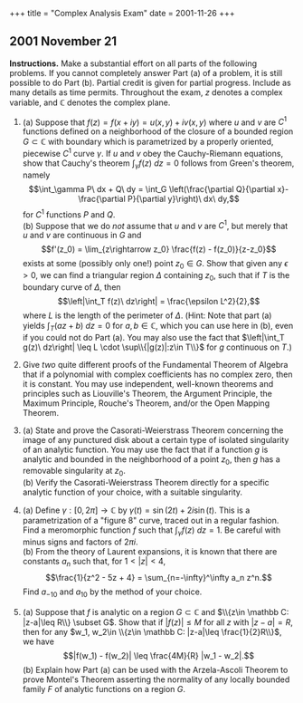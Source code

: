 +++
title = "Complex Analysis Exam"
date = 2001-11-26
+++

## 2001 November 21

**Instructions.** Make a substantial effort on all parts of the following problems.  If you cannot completely answer Part (a) of a problem, it is still possible to do Part (b). Partial credit is given for partial progress.  Include as many details as time permits.  Throughout the exam, $z$ denotes a complex variable, and $\mathbb C$ denotes the complex plane.

1. (a) Suppose that $f(z) = f(x+iy) = u(x,y) + i v(x,y)$ where $u$ and $v$ are $C^1$ functions defined on a neighborhood of the closure of a bounded region $G\subset \mathbb C$ with boundary which is parametrized by a properly oriented, piecewise $C^1$ curve $\gamma$.  If $u$ and $v$ obey the Cauchy-Riemann equations, show that Cauchy's theorem $\int_\gamma f(z) \ dz = 0$ follows from Green's theorem, namely $$\int_\gamma P\ dx + Q\ dy = \int_G  \left(\frac{\partial Q}{\partial x}-\frac{\partial P}{\partial y}\right)\ dx\ dy,$$ for $C^1$ functions $P$ and $Q$.\
   (b) Suppose that we do *not* assume that $u$ and $v$ are $C^1$, but merely that $u$ and $v$ are continuous in $G$ and $$f'(z_0) = \lim_{z\rightarrow z_0} \frac{f(z) - f(z_0)}{z-z_0}$$ exists at some (possibly only one!) point $z_0 \in G$. Show that given any $\epsilon >0$, we can find a triangular region $\Delta$ containing $z_0$, such that if $T$ is the boundary curve of $\Delta$, then $$\left|\int_T f(z)\ dz\right| = \frac{\epsilon L^2}{2},$$ where $L$ is the length of the perimeter of $\Delta$. (Hint: Note that part (a) yields $\int_T (az+b) \ dz =0$ for $a, b \in \mathbb C$, which you can use here in (b), even if you could not do Part (a). You may also use the fact that $\left|\int_T g(z)\ dz\right|  \leq L \cdot \sup\\{|g(z)|:z\in T\\}$ for $g$ continuous on $T$.)
   <!-- \index{Green's theorem} 
   \index{Cauchy's theorem!proof by Green's theorem|(}  -->


2. Give *two* quite different proofs of the Fundamental Theorem of Algebra that if a polynomial with complex coefficients has no complex zero, then it is constant.  You may use independent, well-known theorems and principles such as Liouville's Theorem, the Argument Principle, the Maximum Principle, Rouche's Theorem, and/or the Open Mapping Theorem.

3. (a) State and prove the Casorati-Weierstrass Theorem concerning the image of any punctured disk about a certain type of isolated singularity of an analytic function.  You may use the fact that if a function $g$ is analytic and bounded in the neighborhood of a point $z_0$, then $g$ has a removable singularity at $z_0$.\
   (b) Verify the Casorati-Weierstrass Theorem directly for a specific analytic function of your choice, with a suitable singularity.

4. (a) Define $\gamma : [0,2\pi] \rightarrow \mathbb C$ by $\gamma(t) = \sin (2t) + 2i \sin (t)$.  This is a parametrization of a "figure 8" curve, traced out in a regular fashion.  Find a meromorphic function $f$ such that $\int_\gamma f(z) \ dz = 1$. Be careful with minus signs and factors of $2\pi i$.\
   (b) From the theory of Laurent expansions, it is known that there are constants $a_n$ such that, for $1<|z|<4$, $$\frac{1}{z^2 - 5z + 4} = \sum_{n=-\infty}^\infty a_n z^n.$$ Find $a_{-10}$ and $a_{10}$ by the method of your choice.
  <!-- \index{Laurent expansion} -->

5. (a) Suppose that $f$ is analytic on a region $G\subset \mathbb C$ and $\\{z\in \mathbb C: |z-a|\leq R\\} \subset G$.  Show that if $|f(z)| \leq M$ for all $z$ with $|z-a|=R$, then for any  $w_1, w_2\in \\{z\in \mathbb C: |z-a|\leq \frac{1}{2}R\\}$, we have $$|f(w_1) - f(w_2)| \leq \frac{4M}{R} |w_1 - w_2|.$$
   (b) Explain how Part (a) can be used with the Arzela-Ascoli Theorem to prove Montel's Theorem asserting the normality of any locally bounded family $F$ of analytic functions on a region $G$.

<!-- 
SOLUTION 1.
  \ifthenelse{\boolean{includeSolutions}}{\begin{solution}
      {\bf (a)} Let $P=u$ and $Q= -v$ in~(\ref{eq:2001-1-1}).  Then,
      by the Cauchy-Riemann equations,\footnote{These 
        \index{Cauchy-Riemann equations}
        are $u_x = v_y$ and $u_y = -v_x$. 
        % If you forget where the minus sign goes, just
        % remember that $z=x+iy$ is analytic.
      }
      \begin{equation}
        \label{eq:2001-1-2}
        \int_\gamma u(x,y)\, dx - v(x,y) \, dy= \int_G (v_x + u_y) \, dx\, dy = 0.
      \end{equation}
      Similarly, if $P=v$ and $Q=u$ in Green's theorem, then the Cauchy-Riemann
      equations imply
      \begin{equation}
        \label{eq:2001-1-3}
        \int_\gamma v(x,y)\, dx + u(x,y) \, dy= \int_G (u_x - v_y) \, dx\, dy = 0.
      \end{equation}
      Next, note that 
      \[
      f(z)\, dz = [u(x,y)+iv(x,y)]\, d(x+iy)  
      = u(x,y)\, dx - v(x,y)\, dy
      +i [v(x,y)\, dx + u(x,y)\, dy].
      \]
      Therefore, by (\ref{eq:2001-1-2}) and (\ref{eq:2001-1-3}), 
      \[
      \int_\gamma f(z)\, dz = \int_\gamma u(x,y)\, dx - v(x,y)\, dy
      +i \int_\gamma v(x,y)\, dx + u(x,y)\, dy = 0.
      \]
      \qed~\\[4pt]
      \index{Cauchy's theorem!proof by Green's theorem|)} 
      {\bf (b)}  Suppose $u$ and $v$ are continuous and $f'(z)$ exists at the point $z_0\in G$. 
      Then, for any $\epsilon>0$ there is a $\delta>0$ such that 
      $B(z_0,\delta)\subseteq G$, and 
      \[
      \left| f'(z_0) - \frac{f(z) - f(z_0)}{z-z_0}\right| < \epsilon, \quad \text{ for
        all $|z- z_0|< \delta$.}
      \]
      Pick a triangular region $\Delta \subset B(z_0,\delta)$
      with $z_0\in \Delta$, and let $T$ be the boundary.
      Define 
      \[
      R(z) = f(z) - [f(z_0) + f'(z_0) (z-z_0)].
      \]
      \index{Cauchy's theorem!problems}
      Then, by Cauchy's theorem (part (a)), $\int_T [f(z_0) + f'(z_0) (z-z_0)] \, dz =
      0$, whence $\int_T R(z)\, dz = \int_T f(z)\, dz$.
      Finally, note that 
      \[
      \left|\frac{R(z)}{z-z_0}\right| = 
      \left| f'(z_0) - \frac{f(z) - f(z_0)}{z-z_0}\right| < \epsilon, \quad \text{ for
        all $|z- z_0|< \delta$.}
      \]
      Therefore,
      \setlength{\arraycolsep}{0.0em}
      \begin{eqnarray*}
        \left|\int_T f(z)\, dz\right| &{}={}& \left|\int_T R(z)\, dz \right|
        \leq \int_T |R(z)|\, |dz| \\[4pt]
        &{}={}& \int_T  \left|\frac{R(z)}{z-z_0}\right| |z-z_0|\, |dz| \\[4pt]
        &{}\leq{}& \epsilon \int_T  |z-z_0|\, |dz| \leq \epsilon r L.
      \end{eqnarray*}
      where $L$ denotes the length of the perimeter of $\Delta$ (\ie the length of
      $T$), and $r$ denotes the length of one side of $T$, which must, of course, be
      greater than $|z-z_0|$ for all $z\in T$. Also, the length of one side of $\Delta$
      is surely less than half the length of the perimeter (\ie $r<L/2$).  Therefore,
      \[
      \left|\int_T f(z)\, dz\right| \leq \frac{1}{2}\epsilon L^2.     
      \]\qed
    \end{solution}  }{}

SOLUTION 2.
  \ifthenelse{\boolean{includeSolutions}}{\begin{solution}
      In the two proofs below, we begin by supposing $p(z)$ is not constant and
      thus has the form $p(z) = a_0 + a_1 z + a_2 z^2 + \mathbb Cdots + a_n z^n$ with 
      $a_n \neq 0$ for some $n\geq 1$. Both proofs also rely on the following
      observation:
      If $\{a_j\}_{j=0}^n \subset \mathbb C$ with $a_n\neq 0$, then for all 
      $1\leq R \leq |z| <\infty$,
      \setlength{\arraycolsep}{0.0em}
      \begin{eqnarray*}
        \left|\frac{a_0}{a_n} z^{-n} + \mathbb Cdots +\frac{a_{n-1}}{a_n} z^{-1}\right|
        &{}\leq{}& \frac{|a_0|}{|a_n|} |z|^{-n} + \mathbb Cdots +\frac{|a_{n-1}|}{|a_n|} |z|^{-1}\\[4pt]
        &{}\leq{}& n \max_{0\leq j <n} \frac{|a_j|}{|a_n|}|z|^{-1} \\[4pt]
        &{}\leq{}& n \max_{0\leq j <n} \frac{|a_j|}{|a_n|}R^{-1}.
      \end{eqnarray*}
      In particular, if we choose\footnote{Note, we add 1 here just to be sure 
        $R$ is safely over 1.}
      % The proofs presented here are quite concrete,
      % and perhaps a bit heavy handed. For example, we compute a
      % specific $R>0$ with some desired properties.  Of course, we needn't compute
      % such an $R$ to convince ourselves that it exists.  The proof in Conway is much
      % more elegant, and probably no 
      % less convincing.  He simply notes that if $p(z)$ is a non-constant polynomial
      % then $\lim{z\rightarrow \infty} p(z)=\infty$ and, therefore
      $R = 1+ 2\, n \,\max_{0\leq j <n} |a_j|/|a_n|$, then
      \begin{equation}
        \label{eq:2001-2-0}
        \left|\frac{a_0}{a_n} z^{-n} + \mathbb Cdots +\frac{a_{n-1}}{a_n} z^{-1}\right| \leq 1/2,
        \quad \text{ for all $|z| \geq R$.}
      \end{equation}~\\[4pt]

      {\it Proof 1:}  Assume $p(z) = a_0 + a_1 z + \mathbb Cdots + a_n z^n$ with 
      $a_n \neq 0$ for some $n\geq 1$, and 
      let $R = 1+ 2\, n \,\max_{0\leq j <n} |a_j|/|a_n|$, as above.
      We claim that
      \begin{equation}
        \label{eq:2001-2-1}
        |p(z) - a_n z^n| < |a_n z^n|, \quad \text{ for all $|z|=R$.}     
      \end{equation}
      To see this, check that
      \[
      \frac{|p(z) - a_n z^n|}{|a_n z^n|}
      = \left|\frac{a_0}{a_n} z^{-n} + \mathbb Cdots +\frac{a_{n-1}}{a_n} z^{-1}\right| < 1,
      \quad \text{ for all $|z|=R$.}     
      \]
      In fact, (\ref{eq:2001-2-0}) implies that the sum is no greater than 1/2, for all
      $|z|\geq R$, which is more than we need.
      Now (\ref{eq:2001-2-1}) and Rouch\'{e}'s theorem \index{Rouch\'{e}'s theorem} 
      imply that the function $g(z) = a_nz^n$ has the same number of zeros in $|z|<R$
      as does the function $p(z)$. Clearly $z=0$ is a zero of
      $g(z)$ (of multiplicity $n$).  Therefore, $p(z)$ has a zero in $|z|<R$.
      \qed~\\
      {\it Proof 2:}\footnote{Conway~\mathbb Cite{Conway:1978} (p.~77) presents a similar, but
        more elegant proof.}   Assume $p(z) = a_0 + a_1 z + \mathbb Cdots + a_n z^n$ with 
      $a_n \neq 0$ for some $n\geq 1$, and consider 
      % \setlength{\arraycolsep}{0.0em}
      % \begin{eqnarray*}
      %   |p(z)| &{}={}& |a_n z^n| \left|\frac{a_0}{a_n}z^{-n} + \mathbb Cdots + \frac{a_{n-1}}{a_n} z^{-1} + 1\right|\\[4pt]
      %   &{}\geq{}& |a_n||z|^n \left| 1 -
      %     |\sum_{j=0}^{n-1}\frac{a_j}{a_n}z^{-n+j}|\,\right|.
      % \end{eqnarray*}
      \begin{equation}
        \label{eq:2001-2-2}
        |p(z)| = |a_n z^n| \left|\frac{a_0}{a_n}z^{-n} + \mathbb Cdots + \frac{a_{n-1}}{a_n} z^{-1} + 1\right|
        \geq |a_n||z|^n \left| 1 - |\sum_{j=0}^{n-1}\frac{a_j}{a_n}z^{-n+j}|\,\right|.
      \end{equation}
      If we choose $R = 1+ 2\, n \,\max_{0\leq j <n} |a_j|/|a_n|$ as above, 
      then 
      % by~(\ref{eq:2001-2-0}),
      \[
      0\leq \left|\sum_{j=0}^{n-1}\frac{a_j}{a_n}z^{-n+j}\right| 
      = \left|\frac{a_0}{a_n} z^{-n} + \mathbb Cdots +\frac{a_{n-1}}{a_n} z^{-1}\right| \leq 1/2,
      \quad \text{ for all $|z|\geq R$,}
      \]
      and (\ref{eq:2001-2-2}) becomes $|p(z)| \geq |a_n||z|^n/2$, for all $|z|\geq R$.
      Therefore, the function $f(z) \triangleq 1/p(z)$  satisfies
      \[
      |f(z)| = \frac{1}{|p(z)|} \leq \frac{2}{|a_n||z|^n}, \quad
      \text{ for all $|z|\geq R$.}
      \]
      Now suppose $p(z)$ has no complex zero.  Then $f(z) \in H(\mathbb C)$. In particular, $f(z)$
      is continuous, hence bounded on the compact set $|z|\leq R$.  Therefore $f(z)$ is a
      bounded entire function, so, by Liouville's theorem,
      \index{Liouville's theorem!applied}
      it must be constant, but then $p(z)$ must be constant.  This contradicts our
      initial assumption and proves that $p(z)$ must have a complex zero.
      \qed

      In fact, we have proved a bit more: If $p(z) = a_0 + a_1 z + \mathbb Cdots + a_n z^n$ 
      with $a_n \neq 0$ for some $n\geq 1$, and $R$ is either 1 or
      $R = 2\, n \,\max_{0\leq j <n} |a_j|/|a_n|$ (whichever is greater), then
      $p(z)$ vanishes for some $|z|< R$, while for all $|z|\geq R$, $|p(z)|$ is bounded
      from below by $|a_n||z|^n/2$.  Thus all the zeros of $p(z)$ are contained in
      the disk $|z|< R$. 
    \end{solution}  }{}

%  \ifthenelse{\boolean{newpagebetweenexams}}{\newpage}{\btwnexamspace}
\pspace


SOLUTION 3.
   
  \ifthenelse{\boolean{includeSolutions}}{\begin{solution}~\\[-14pt]
      \begin{theorem}[Casorati-Weierstrass] If $f$ is a holomorphic function in a
        region $G\in \mathbb C$ except for an essential singularity at the point $z=z_0$, then
        for any $w\in \mathbb C$ there is a sequence $\{z_n\}\subset G$ approaching $z_0$ such
        that $f(z_n)\rightarrow w$ as $n\rightarrow \infty$.
      \end{theorem}
      {\it Proof:}  Fix $w_0\in \mathbb C$ and suppose there is no sequence $\{z_n\}\subset G$ approaching
      $z_0$ such that $f(z_n)\rightarrow w_0$ as $n\rightarrow \infty$.  Then there is a
      punctured disk $\bar{D_0} \triangleq B(z_0,\epsilon)\setminus \{z_0\} \subset G$
      such that $|f(z)-w_0|>\delta >0$ for all $z\in \bar{D_0}$.  Define
      $g(z) = 1/(f(z) - w_0)$ on $D_0$.  Then 
      \[
      \limsup_{\substack{z\rightarrow z_0\\ z\in D_0}} |g(z)| = 
      \limsup_{\substack{z\rightarrow z_0\\ z\in D_0}} \frac{1}{|f(z) - w_0|}\leq \frac{1}{\delta} < \infty.
      \]
      Thus, by lemma~\ref{lem:removable-singularity} (Nov.~'06, prob.~1), $z_0$ is a removable
      singularity of $g(z)$.  Therefore, $g(z) \in H(B(z_0, \epsilon))$. In particular,
      $g$ is continuous and non-zero at $z=z_0$, so it is non-zero in a neighborhood
      $B(z_0,\epsilon_0)$ of $z_0$.  Therefore, $f(z)-w_0 = 1/g(z)$ is holomorphic in 
      $B(z_0,\epsilon_0)$, which implies that the singularity of $f(z)$ at $z=z_0$ is
      removable. This contradiction proves the theorem.
      \qed~\\[4pt]
      {\bf (b)} Consider $f(z) = e^z$.  This function has an essential singularity at
      $\infty$, and, for every horizontal strip,
      % (If you prefer, consider $g(z) = f(1/z) = e^{1/z}$ which has its
      % essential singularity at $z=0$.)
      \[
      S_\alpha = \{x+iy: x\in \R, \, \alpha \leq y < \alpha + 2\pi\},
      \]
      of width $2\pi$, $f(z)$ maps $S_\alpha$ onto $\mathbb C\setminus \{0\}$.  (In particular,
      $f(z)$ comes arbitrarily close to every $w\in \mathbb C$.)  Now let $\sigN_R = \{z\in \mathbb C:
      |z|>R\}$ be any neighborhood of $\infty$.  There is clearly a strip $S_\alpha$
      contained in $\sigN_R$ (\eg with $\alpha = R+1$).  Therefore, $f(z)=e^z$ maps
      points in $\sigN_R$ to points arbitrarily close (in fact equal when $w\neq 0$)
      to all points $w\in \mathbb C$.
      \qed
    \end{solution}  }{}

   \pspace
%  \ifthenelse{\boolean{newpagebetweenexams}}{\newpage}{\btwnexamspace}

SOLUTION 4.
  \ifthenelse{\boolean{includeSolutions}}{\begin{solution}
      {\bf (a)} Let $G$ be the region whose boundary is the curve $\gamma$, and suppose 
      $f(z) \in H(\mathbb C)$ except for isolated singularities at the points  
      $\{z_1, \ldots, z_n\}\subset G$. By the residue theorem, \index{residue theorem!applied}
      \[
      \int_\gamma f(z) \, dz = 2\pi i \sum_{j=1}^n \mbox{Res}(f,z_j).
      \]
      Therefore, if we were to find a function $f(z)\in H(\mathbb C)$ with exactly two isolated
      singularities in $G$ (\eg at $z_1=i$ and $z_2=-i$), and such that 
      $\mbox{Res}(f,z_j)=\frac{-i}{4\pi}$, then 
      \[
      \int_\gamma f(z) \, dz = 2\pi i \sum_j \mbox{Res}(f,z_j) = 2\pi i
      \left(\frac{-i}{4\pi}+\frac{-i}{4\pi}\right) = 1,
      \]
      and the problem would be solved. Clearly, 
      \[
      f(z) = \frac{-i}{4\pi}\left(\frac{1}{z-i} - \frac{1}{z+i}\right) = \frac{1}{2\pi i}
      \frac{z}{z^2+1}
      \]
      is such a function.
      \qed~\\[4pt]
      {\bf (b)} Expand the function in partial fractions:
      \[
      % f(z) \triangleq \frac{1}{z^2 - 5z + 4} = \frac{1}{(z-4)(z-1)} = 
      \frac{1}{z^2 - 5z + 4} = \frac{1}{(z-4)(z-1)} = 
      \frac{1/3}{z-4}- \frac{1/3}{z-1}.
      \]
      Then, note that 
      \[
      \frac{1/3}{z-4} = \frac{1}{3}\frac{-1}{4(1-z/4)} = 
      -\frac{1}{12} \sum_{n=0}^\infty \left(\frac{z}{4}\right)^n
      \]
      converges for $|z|<4$, while
      \[
      \frac{1/3}{z-1} = -\frac{1}{3}\frac{1}{z(1-1/z)} = 
      -\frac{1}{3z} \sum_{n=0}^\infty z^{-n}
      \]
      converges for $|z|>1$.  Therefore,
      \[
      \frac{1}{z^2 - 5z + 4} =
      -\frac{1}{3} \sum_{n=-\infty}^{-1} z^{n}
      -\frac{1}{12} \sum_{n=0}^\infty \left(\frac{1}{4}\right)^n z^n
      , \quad \text{ for $1<|z|<4$.}
      \]
      \[
      \therefore \quad a_{-10} = -\frac{1}{3} \qquad \text{and} \qquad 
      a_{10} = -\frac{1}{12}\left(\frac{1}{4}\right)^{10}.
      \]
      \qed
    \end{solution}  }{}

   \pspace 
  %\ifthenelse{\boolean{newpagebetweenexams}}{\newpage}{\btwnexamspace}

SOLUTION 5.
   
  \ifthenelse{\boolean{includeSolutions}}{\begin{solution}
      \index{Cauchy's formula!applied} 
      {\bf (a)}     %Let $\gamma$ be the positively oriented circle $\{\zeta : |\zeta - a| = R\}$. 
      By Cauchy's formula (\ref{thm:cauchyform1}), if $w$ is any point in the 
      disk $|w-a|< R$, then 
      \[
      f(w) = \frac{1}{2\pi i} \int_{|\zeta - a| = R} \frac{f(\zeta)}{\zeta-w}\, d\zeta.
      \]  
      In particular, if $w_1, w_2$ are any two points
      inside the ``half-disk'' $|w-a|< R/2$ (see figure \ref{fig:concentriccircles}), then
      \begin{align*}
        f(w_1) - f(w_2) 
        % &= \frac{1}{2\pi i} \int_{|\zeta - a| = R} \frac{f(\zeta)}{\zeta-w_1}\, d\zeta,
        % - \frac{1}{2\pi i} \int_{|\zeta - a| = R} \frac{f(\zeta)}{\zeta-w_2}\, d\zeta\\
        &= \frac{1}{2\pi i} \int_{|\zeta - a| = R} 
        \left[\frac{f(\zeta)}{\zeta-w_1} - \frac{f(\zeta)}{\zeta-w_2}\right]\, d\zeta\\[4pt]
        &= \frac{w_1 - w_2}{2\pi i}\int_{|\zeta - a| = R}
        \frac{f(\zeta)}{(\zeta-w_1)(\zeta-w_2)}\, d\zeta.
      \end{align*}
      \begin{figure}[h!]
        \vspace{-35mm}
        \mathbb Centering  
        \includegraphics[width=10cm]{contour}
        \vspace{-35mm}
        \mathbb Caption{
          {\it Note that, if $\zeta$ is any point on the outer
            radius, $|\zeta - a|=R$,
            and if $w$ is any point in the disk $|w-a|<R/2$,
            then $|\zeta - w|>R/2$.}}
        \label{fig:concentriccircles}
      \end{figure}

      Now, for all $\zeta$ on the outer radius in  figure \ref{fig:concentriccircles},
      it is clear that $|\zeta - w_1|>R/2$ and $|\zeta - w_2|>R/2$.  Therefore,
      \begin{align*}
        |f(w_1) - f(w_2)| &\leq 
        \frac{|w_1 - w_2|}{2\pi}\int_{|\zeta - a| = R}
        \frac{|f(\zeta)|}{(R/2)^2}\, |d\zeta|\\[4pt]
        &\leq \frac{|w_1 - w_2|}{2\pi}\,
        \frac{\sup_\gamma |f(\zeta)|}{R^2/4}\,\ell(\gamma) \\[4pt]
        &\leq \frac{4M}{R}|w_1 - w_2|,
      \end{align*}
      where $\gamma$ denotes the positively oriented circle 
      $\{\zeta: |\zeta - a| = R\}$, and $\ell(\gamma)$ denotes its length, $2\pi R$.
      \qed

     % \ifthenelse{\boolean{newpagebetweenexams}}{\newpage}{\btwnexamspace}
\pspace
      \index{normal family|(}

      {\bf (b)}\footnote{The best treatment of normal families and the
        Arzela-Ascoli theorem is Ahlfors~\mathbb Cite{Ahlfors:1968}.}
      % (from which the solution to this problem is adapted).
      We must explain how part (a) can be used with the 
      Arzela-Ascoli theorem to prove Montel's theorem
      asserting the normality of any locally bounded family $\FT \subset H(G)$.
      \index{Arzela-Ascoli theorem|ii}
      \begin{theorem}[Arzela-Ascoli]
        \label{thm:arzela-ascoli}
        Let $\FT\subset C(G, S)$ be a family of continuous functions from an open
        set $G\subseteq \mathbb C$ into a metric space $(S,d)$.  Then $\FT$ is a normal
        family if and only if\\
        \phantom{xx}(i) $\FT$ is equicontinuous on each compact subset of $G$, and\\
        \phantom{xx}(ii) for each $z\in G$, the set $\{f(z):f\in \FT\}$ is contained in a
        compact subset of $S$.
      \end{theorem}

      Recall that a family $\FT$ of functions is called {\it locally bounded} on $G$
      iff for all compact $K\subset G$ there is a constant $M_K$ such that
      $|f(z)|\leq M_K$ for all $f\in \FT$ and $z\in K$.

      \index{Montel's theorem|ii}
      \begin{corollary}[little Montel theorem]
        \label{cor:montel}
        Assume the set-up of the Arzela-Ascoli theorem, and suppose $S=\mathbb C$ and
        $\FT\subset H(G)$. Then $\FT$ is a normal family if and only if it is
        locally bounded. 
      \end{corollary}

      Because of the way the
      problem is stated, it is probably enough to prove just one direction of
      Montel's theorem; \ie local boundedness implies normality.  
      For a proof of the other direction, 
      see Conway~\mathbb Cite{Conway:1978}, page 153.

      Let $S = \mathbb C$ in the Arzela-Ascoli theorem.  In that case, $K\subset \mathbb C$ is
      compact if and only if $K$ is closed and bounded.  Therefore, if $\FT$ is 
      locally bounded, condition (ii) of the theorem is clearly satisfied.  To check that local
      boundedness also implies condition (i), we use part (a).

      It suffices 
      (why?)\footnote{Answer: If, instead of a single point 
        $a\in G$, we are given a compact set $K\subset G$, then there is a finite 
        cover $\{B(a_j,r_j):j=1,\ldots, n\}$ by such neighborhoods with equicontinuity
        constants $\delta_1, \ldots, \delta_n$.  Then, $\delta = \min_j\delta_j$, is a
        single equicontinuity constant that works for all of $K$.}
      to prove that for any $a\in G$ there is a neighborhood $B(a,r)$ in
      which $\FT$ is equicontinuous with equicontinuity 
      constant\footnote{The careful reader might note the distinction between
        this type of ``uniform'' equicontinuity, which is taken for granted in complex
        analysis texts, \eg Ahlfors~\mathbb Cite{Ahlfors:1968} and Rudin~\mathbb Cite{Rudin:1987}, 
        and the ``pointwise'' equicontinuity discussed in topology
        \index{equicontinuity!pointwise vs. uniform}
        books like the one by Munkres~\mathbb Cite{Munkres}.  To make peace with this
        apparent discrepancy, check that the two notions coincide when the set on which a family
        of functions is declared equicontinuous is compact.}
      $\delta$. So, fix $a\in G$ and $\epsilon >0$, and let $\bar{B}(a,R)\subset G$.
      Then, by local boundedness, there is an $M>0$ such that $|f(z)|\leq M$ for all 
      $z \in \bar{B}(a,R)$ and all $f\in \FT$.  Therefore, by part (a),
      \[
      |f(w_1)-f(w_2)| \leq \frac{4M}{R}|w_1-w_2|, \quad 
      \text{ for all $w_1, w_2 \in \{|w-a|\leq R/2\}$.}
      \]
      If $\delta = \frac{R}{4M}\epsilon$ and $r = R/2$, then
      $|f(w_1)-f(w_2)| < \epsilon$ whenever 
      $w_1, w_2 \in B(a,r)$ and $|w_1-w_2|< \delta$.  Therefore, $\FT$ is
      equicontinuous in $B(a,r)$.
      We have thus shown that local boundedness implies conditions (i) and (ii) of the
      Arzela-Ascoli theorem and thereby implies normality.
      \qed
      \index{normal family|)}
    \end{solution}  }{}
\end{enumerate} -->
